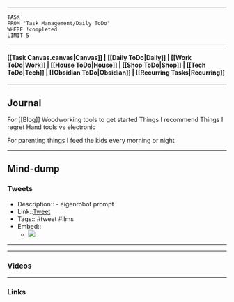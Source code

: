 
---
```dataview
TASK
FROM "Task Management/Daily ToDo"
WHERE !completed
LIMIT 5
```
---

#### [[Task Canvas.canvas|Canvas]] | [[Daily ToDo|Daily]] | [[Work ToDo|Work]] |  [[House ToDo|House]] |  [[Shop ToDo|Shop]] | [[Tech ToDo|Tech]] | [[Obsidian ToDo|Obsidian]] | [[Recurring Tasks|Recurring]] 
---
## Journal

For [[Blog]] 
Woodworking tools to get started 
Things I recommend 
Things I regret 
Hand tools vs electronic 

For parenting things I feed the kids every morning or night 

---
## Mind-dump

### Tweets 
- Description:: - eigenrobot prompt 
- Link::[Tweet](https://x.com/eigenrobot/status/1782957877856018514?t=Rqb5lx_7juRI9ad3EkVxCA&s=19)
- Tags:: #tweet #llms 
- Embed:: 
	- ![](https://x.com/eigenrobot/status/1782957877856018514?t=Rqb5lx_7juRI9ad3EkVxCA&s=19)

 --- 

---
### Videos

---
### Links 